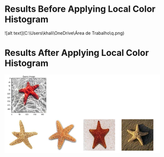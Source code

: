 # Results Before Applying Local Color Histogram 
![alt text](C:\Users\khali\OneDrive\Área de Trabalho\q.png)

# Results After Applying Local Color Histogram 
![alt text](Results\1.png)
